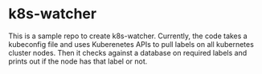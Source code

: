# k8s-watcher

This is a sample repo to create k8s-watcher. Currently, the code takes a kubeconfig file and uses Kuberenetes APIs to pull labels on all kubernetes cluster nodes.
Then it checks against a database on required labels and prints out if the node has that label or not.
